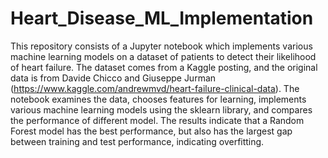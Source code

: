 # Heart_Disease_ML_Implementation
This repository consists of a Jupyter notebook which implements various machine learning models on a dataset of patients to detect their likelihood of heart failure. The dataset comes from a Kaggle posting, and the original data is from Davide Chicco and Giuseppe Jurman (https://www.kaggle.com/andrewmvd/heart-failure-clinical-data).
The notebook examines the data, chooses features for learning, implements various machine learning models using the sklearn library, and compares the performance of different model. The results indicate that a Random Forest model has the best performance, but also has the largest gap between training and test performance, indicating overfitting.
